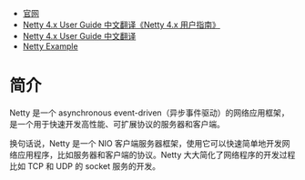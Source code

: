 

- [官网](https://netty.io/)
- [Netty 4.x User Guide 中文翻译《Netty 4.x 用户指南》](https://waylau.com/netty-4-user-guide/)
- [Netty 4.x User Guide 中文翻译](https://zhuanlan.zhihu.com/p/24955867)
- [Netty Example](https://github.com/netty/netty/tree/4.1/example/src/main/java/io/netty/example)

# 简介

Netty 是一个 asynchronous event-driven（异步事件驱动）的网络应用框架，是一个用于快速开发高性能、可扩展协议的服务器和客户端。

换句话说，Netty 是一个 NIO 客户端服务器框架，使用它可以快速简单地开发网络应用程序，比如服务器和客户端的协议。Netty 大大简化了网络程序的开发过程比如 TCP 和 UDP 的 socket 服务的开发。